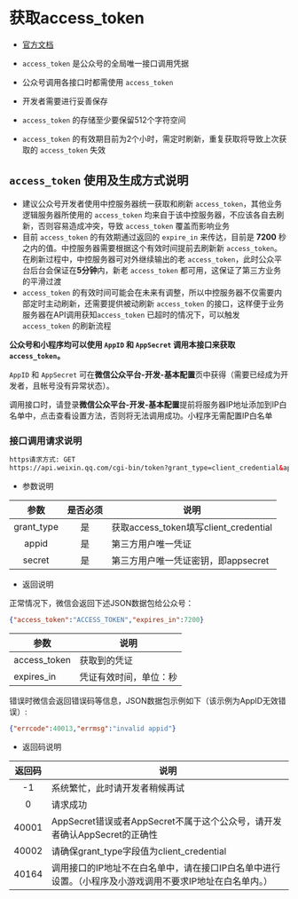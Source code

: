# 获取access_token

- [官方文档](https://mp.weixin.qq.com/wiki?t=resource/res_main&id=mp1421140183)

- `access_token` 是公众号的全局唯一接口调用凭据
- 公众号调用各接口时都需使用 `access_token`
- 开发者需要进行妥善保存
- `access_token` 的存储至少要保留512个字符空间
- `access_token` 的有效期目前为2个小时，需定时刷新，重复获取将导致上次获取的 `access_token` 失效

## `access_token` 使用及生成方式说明

- 建议公众号开发者使用中控服务器统一获取和刷新 `access_token`，其他业务逻辑服务器所使用的 `access_token` 均来自于该中控服务器，不应该各自去刷新，否则容易造成冲突，导致 `access_token` 覆盖而影响业务
- 目前 `access_token` 的有效期通过返回的 `expire_in` 来传达，目前是 **7200** 秒之内的值。中控服务器需要根据这个有效时间提前去刷新新 `access_token`。在刷新过程中，中控服务器可对外继续输出的老 `access_token`，此时公众平台后台会保证在**5分钟**内，新老 `access_token` 都可用，这保证了第三方业务的平滑过渡
- `access_token` 的有效时间可能会在未来有调整，所以中控服务器不仅需要内部定时主动刷新，还需要提供被动刷新 `access_token` 的接口，这样便于业务服务器在API调用获知`access_token` 已超时的情况下，可以触发 `access_token` 的刷新流程

**公众号和小程序均可以使用 `AppID` 和 `AppSecret` 调用本接口来获取 `access_token`。**

`AppID` 和 `AppSecret` 可在**微信公众平台-开发-基本配置**页中获得（需要已经成为开发者，且帐号没有异常状态）。

调用接口时，请登录**微信公众平台-开发-基本配置**提前将服务器IP地址添加到IP白名单中，点击查看设置方法，否则将无法调用成功。小程序无需配置IP白名单

### 接口调用请求说明

```html
https请求方式: GET
https://api.weixin.qq.com/cgi-bin/token?grant_type=client_credential&appid=APPID&secret=APPSECRET
```

- 参数说明

|参数|是否必须|说明|
|:---:|:---:|---|
|grant_type|是|获取access_token填写client_credential|
|appid|是|第三方用户唯一凭证|
|secret|是|第三方用户唯一凭证密钥，即appsecret|

- 返回说明

正常情况下，微信会返回下述JSON数据包给公众号：

```json
{"access_token":"ACCESS_TOKEN","expires_in":7200}
```

|参数|说明|
|---|---|
|access_token|获取到的凭证|
|expires_in|凭证有效时间，单位：秒|

错误时微信会返回错误码等信息，JSON数据包示例如下（该示例为AppID无效错误）:

```json
{"errcode":40013,"errmsg":"invalid appid"}
```

- 返回码说明

|返回码|说明|
|:---:|---|
|-1|系统繁忙，此时请开发者稍候再试|
|0|请求成功|
|40001|AppSecret错误或者AppSecret不属于这个公众号，请开发者确认AppSecret的正确性|
|40002|请确保grant_type字段值为client_credential|
|40164|调用接口的IP地址不在白名单中，请在接口IP白名单中进行设置。（小程序及小游戏调用不要求IP地址在白名单内。）|